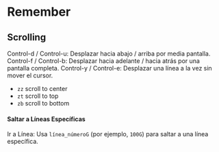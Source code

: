 # Remember

## Scrolling

Control-d / Control-u: Desplazar hacia abajo / arriba por media pantalla.
Control-f / Control-b: Desplazar hacia adelante / hacia atrás por una pantalla completa.
Control-y / Control-e: Desplazar una línea a la vez sin mover el cursor.

- `zz` scroll to center
- `zt` scroll to top
- `zb` scroll to bottom

#### Saltar a Líneas Específicas

Ir a Línea: Usa `línea_númeroG` (por ejemplo, `100G`) para saltar a una línea específica.
